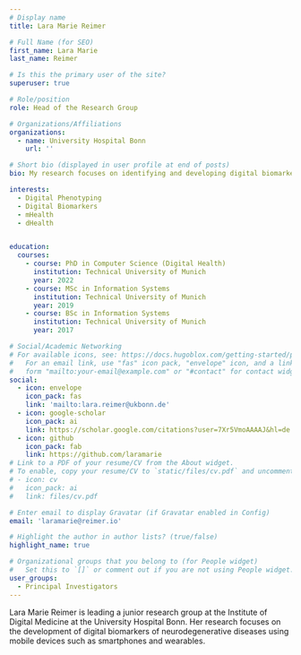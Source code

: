 ```yaml
---
# Display name
title: Lara Marie Reimer

# Full Name (for SEO)
first_name: Lara Marie
last_name: Reimer

# Is this the primary user of the site?
superuser: true

# Role/position
role: Head of the Research Group

# Organizations/Affiliations
organizations:
  - name: University Hospital Bonn
    url: ''

# Short bio (displayed in user profile at end of posts)
bio: My research focuses on identifying and developing digital biomarkers for neurodegenerative diseases using mobile devices.

interests:
  - Digital Phenotyping
  - Digital Biomarkers
  - mHealth
  - dHealth


education:
  courses:
    - course: PhD in Computer Science (Digital Health)
      institution: Technical University of Munich
      year: 2022
    - course: MSc in Information Systems
      institution: Technical University of Munich
      year: 2019
    - course: BSc in Information Systems
      institution: Technical University of Munich
      year: 2017

# Social/Academic Networking
# For available icons, see: https://docs.hugoblox.com/getting-started/page-builder/#icons
#   For an email link, use "fas" icon pack, "envelope" icon, and a link in the
#   form "mailto:your-email@example.com" or "#contact" for contact widget.
social:
  - icon: envelope
    icon_pack: fas
    link: 'mailto:lara.reimer@ukbonn.de'
  - icon: google-scholar
    icon_pack: ai
    link: https://scholar.google.com/citations?user=7Xr5VmoAAAAJ&hl=de
  - icon: github
    icon_pack: fab
    link: https://github.com/laramarie
# Link to a PDF of your resume/CV from the About widget.
# To enable, copy your resume/CV to `static/files/cv.pdf` and uncomment the lines below.
# - icon: cv
#   icon_pack: ai
#   link: files/cv.pdf

# Enter email to display Gravatar (if Gravatar enabled in Config)
email: 'laramarie@reimer.io'

# Highlight the author in author lists? (true/false)
highlight_name: true

# Organizational groups that you belong to (for People widget)
#   Set this to `[]` or comment out if you are not using People widget.
user_groups:
  - Principal Investigators
---
```


Lara Marie Reimer is leading a junior research group at the Institute of Digital Medicine at the University Hospital Bonn. Her research focuses on the development of digital biomarkers of neurodegenerative diseases using mobile devices such as smartphones and wearables.